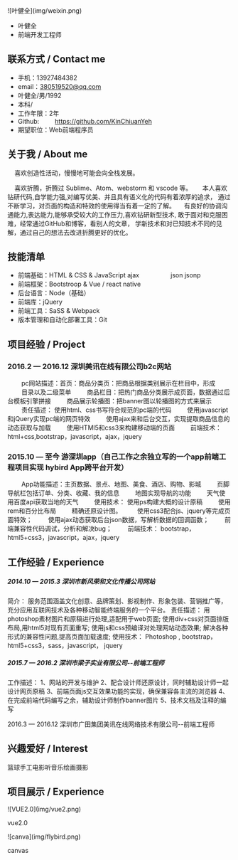 <div class="a4">

<div class="box">

<div class="header banxin">

<div class="header-l left">![叶健全](img/weixin.png)

*   叶健全
*   前端开发工程师

</div>

<div class="header-r right">

## 联系方式 / Contact me

*   手机：13927484382
*   email：380519520@qq.com
*   叶健全/男/1992
*   本科/
*   工作年限：2年
*   Github:
            https://github.com/KinChiuanYeh
*   期望职位：Web前端程序员

</div>

</div>

<div class="neck banxin">

<div class="neck-l left">

## 关于我 / About me

    喜欢创造性活动，慢慢地可能会向全栈发展。

    喜欢折腾，折腾过 Sublime、Atom、webstorm 和 vscode 等。
     本人喜欢钻研代码,自学能力强,对编写优美、并且具有语义化的代码有着浓厚的追求， 通过不断学习，对页面的构造和特效的使用得当有着一定的了解。
    有良好的协调沟通能力,表达能力,能够承受较大的工作压力,喜欢钻研新型技术, 敢于面对和克服困难，经常通过GitHub和博客，看别人的文章， 学新技术和对已知技术不同的见解，通过自己的想法去改进折腾更好的优化。

</div>

<div class="neck-r right">

## 技能清单

*   前端基础：HTML & CSS & JavaScript ajax                  json jsonp
*   前端框架：Bootstroop & Vue / react native
*   后台语言：Node（基础）
*   前端库：jQuery
*   前端工具：SaSS & Webpack
*   版本管理和自动化部署工具：Git

</div>

</div>

<div class="tummy banxin">

<div class="tummy-l left">

## 项目经验 / Project

### 2016.2 — 2016.12 深圳美讯在线有限公司b2c网站

        pc网站描述：首页：商品分类页：把商品根据类别展示在栏目中，形成
        目录以及二级菜单
        商品栏目：把热门商品分类展示成页面，数据通过后台模板引擎拼接
        商品展示轮播图：把banner图以轮播图的方式来展示
        责任描述： 使用html、css书写符合规范的pc端的代码
        使用javascript和jQuery实现pc端的网页特效
        使用ajax来和后台交互，实现提取商品信息的动态获取与加载
        使用HTMl5和css3来构建移动端的页面
        前端技术： html+css,bootstrap，javascript，ajax，jquery

### 2015.10 — 至今 游深圳app（自己工作之余独立写的一个app前端工程项目实现 hybird App跨平台开发）

        App功能描述：主页数据、景点、地图、美食、酒店、购物、影城
        页脚导航栏包括订单、分类、收藏、我的信息
        地图实现导航的功能
        天气使用百度api获取当地的天气
        使用技术： 使用ps构建大概的设计原稿
        使用rem和百分比布局
        精确还原设计图。
        使用css3配合js、jquery等完成页面特效；
        使用ajax动态获取后台json数据，写解析数据的回调函数；
        前端兼容性代码调试，分析和解决bug；
        前端技术： bootstrap，html5+css3，javascript，ajax，jquery

</div>

<div class="tummy-r right">

## 工作经验 / Experience

##### 2014.10 — 2015.3 深圳市新风荣和文化传播公司网站

简介： 服务范围涵盖文化创意、品牌策划、影视制作、形象包装、营销推广等， 充分应用互联网技术及各种移动智能终端服务的一个平台。
责任描述： 用photoshop素材图片和原稿进行处理,适配用于web页面; 使用div+css对页面排版布局,用html5对现有页面重写; 使用js和css预编译对处理网站动态效果; 解决各种形式的兼容性问题,提高页面加载速度;
使用技术： Photoshop , bootstrap，html5+css3，sass，javascript， jquery

##### 2015.7 — 2016.2 深圳市梁子实业有限公司--前端工程师

工作描述：
1、网站的开发与维护 2、配合设计师还原设计，同时辅助设计师一起设计网页原稿 3、前端页面js交互效果功能的实现，确保兼容各主流的浏览器 4、在完成前端代码编写之余，辅助设计师制作banner图片 5、技术文档及注释的编写

2016.3 — 2016.12 深圳市广田集团美讯在线网络技术有限公司--前端工程师

</div>

</div>

<div class="footer banxin">

<div class="footer-l left">

## 兴趣爱好 / Interest

篮球手工电影听音乐绘画摄影

</div>

<div class="footer-r right">

## 项目展示 / Experience

<div class="xmL fl">![VUE2.0](img/vue2.png)

vue2.0

</div>

<div class="xmR fl">![canva](img/flybird.png)

canvas

</div>

</div>

</div>

</div>

</div>